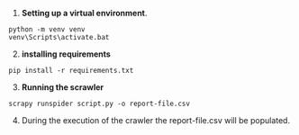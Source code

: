 1. **Setting up a virtual environment**.

 ```
 python -m venv venv
 venv\Scripts\activate.bat
 ```

2.  **installing requirements** 

 ```
 pip install -r requirements.txt
 ```

3. **Running the scrawler**

 ```
 scrapy runspider script.py -o report-file.csv
 ```

 4. During the execution of the crawler the report-file.csv will be populated.